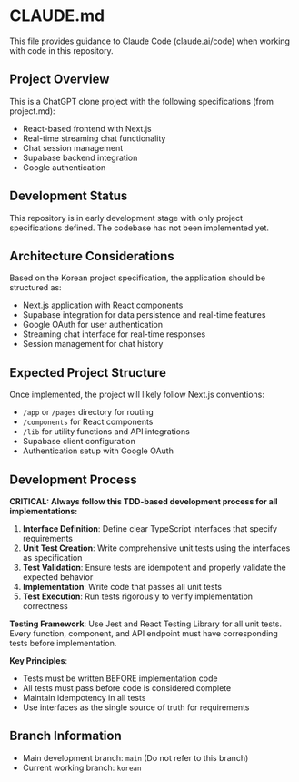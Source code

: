 # CLAUDE.md

This file provides guidance to Claude Code (claude.ai/code) when working with code in this repository.

## Project Overview

This is a ChatGPT clone project with the following specifications (from project.md):
- React-based frontend with Next.js
- Real-time streaming chat functionality
- Chat session management
- Supabase backend integration
- Google authentication

## Development Status

This repository is in early development stage with only project specifications defined. The codebase has not been implemented yet.

## Architecture Considerations

Based on the Korean project specification, the application should be structured as:
- Next.js application with React components
- Supabase integration for data persistence and real-time features
- Google OAuth for user authentication
- Streaming chat interface for real-time responses
- Session management for chat history

## Expected Project Structure

Once implemented, the project will likely follow Next.js conventions:
- `/app` or `/pages` directory for routing
- `/components` for React components
- `/lib` for utility functions and API integrations
- Supabase client configuration
- Authentication setup with Google OAuth

## Development Process

**CRITICAL: Always follow this TDD-based development process for all implementations:**

1. **Interface Definition**: Define clear TypeScript interfaces that specify requirements
2. **Unit Test Creation**: Write comprehensive unit tests using the interfaces as specification
3. **Test Validation**: Ensure tests are idempotent and properly validate the expected behavior
4. **Implementation**: Write code that passes all unit tests
5. **Test Execution**: Run tests rigorously to verify implementation correctness

**Testing Framework**: Use Jest and React Testing Library for all unit tests. Every function, component, and API endpoint must have corresponding tests before implementation.

**Key Principles**:
- Tests must be written BEFORE implementation code
- All tests must pass before code is considered complete
- Maintain idempotency in all tests
- Use interfaces as the single source of truth for requirements

## Branch Information

- Main development branch: `main` (Do not refer to this branch)
- Current working branch: `korean`